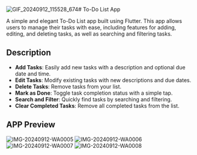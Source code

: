 ![GIF_20240912_115528_674](https://github.com/user-attachments/assets/3790290c-5522-42bd-9939-61eb9c57ea17)# To-Do List App

A simple and elegant To-Do List app built using Flutter. This app allows users to manage their tasks with ease, including features for adding, editing, and deleting tasks, as well as searching and filtering tasks.

## Description

- **Add Tasks**: Easily add new tasks with a description and optional due date and time.
- **Edit Tasks**: Modify existing tasks with new descriptions and due dates.
- **Delete Tasks**: Remove tasks from your list.
- **Mark as Done**: Toggle task completion status with a simple tap.
- **Search and Filter**: Quickly find tasks by searching and filtering.
- **Clear Completed Tasks**: Remove all completed tasks from the list.

## APP Preview


![IMG-20240912-WA0005](https://github.com/user-attachments/assets/1501fe0c-0ea4-4a91-83be-e3e8850fe7cc)
![IMG-20240912-WA0006](https://github.com/user-attachments/assets/de0e4910-6dcb-4878-afc1-35cd011440c4)
![IMG-20240912-WA0007](https://github.com/user-attachments/assets/f8d1e73f-2317-4f15-b2ec-1b703583d5bd)
![IMG-20240912-WA0008](https://github.com/user-attachments/assets/1b9bb021-4702-416e-b368-c244b8ffd2ae)
